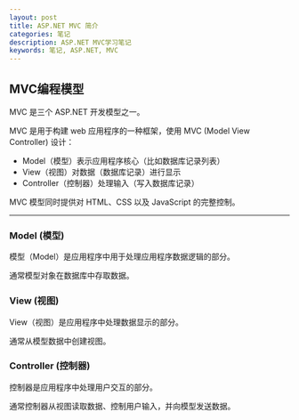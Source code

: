```yaml
---
layout: post
title: ASP.NET MVC 简介
categories: 笔记
description: ASP.NET MVC学习笔记
keywords: 笔记, ASP.NET, MVC
---
```


## MVC编程模型

MVC 是三个 ASP.NET 开发模型之一。

<!-- more -->

MVC 是用于构建 web 应用程序的一种框架，使用 MVC (Model View Controller) 设计：

- Model（模型）表示应用程序核心（比如数据库记录列表）
- View（视图）对数据（数据库记录）进行显示
- Controller（控制器）处理输入（写入数据库记录）

MVC 模型同时提供对 HTML、CSS 以及 JavaScript 的完整控制。

--------------------------

### Model (模型)

模型（Model）是应用程序中用于处理应用程序数据逻辑的部分。

通常模型对象在数据库中存取数据。

### View (视图)

View（视图）是应用程序中处理数据显示的部分。

通常从模型数据中创建视图。

### Controller (控制器)

控制器是应用程序中处理用户交互的部分。

通常控制器从视图读取数据、控制用户输入，并向模型发送数据。